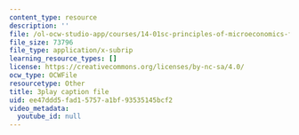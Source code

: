```yaml
---
content_type: resource
description: ''
file: /ol-ocw-studio-app/courses/14-01sc-principles-of-microeconomics-fall-2011/ee47ddd5fad15757a1bf93535145bcf2_f8Kn9GkR514.vtt
file_size: 73796
file_type: application/x-subrip
learning_resource_types: []
license: https://creativecommons.org/licenses/by-nc-sa/4.0/
ocw_type: OCWFile
resourcetype: Other
title: 3play caption file
uid: ee47ddd5-fad1-5757-a1bf-93535145bcf2
video_metadata:
  youtube_id: null
---
```

